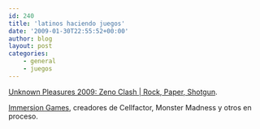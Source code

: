 ```yaml
---
id: 240
title: 'latinos haciendo juegos'
date: '2009-01-30T22:55:52+00:00'
author: blog
layout: post
categories:
    - general
    - juegos
---
```


[Unknown Pleasures 2009: Zeno Clash | Rock, Paper, Shotgun](http://www.rockpapershotgun.com/2009/01/30/unknown-pleasures-2009-zeno-clash/#more-7650).

[Immersion Games](http://www.immersionsoftware.com/), creadores de Cellfactor, Monster Madness y otros en proceso.